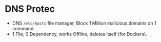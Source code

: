 # DNS Protec

- DNS `/etc/hosts` file manager, Block 1 Million malicious domains on 1 command.
- 1 File, 0 Dependency, works Offline, deletes itself (for Dockers).
